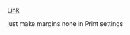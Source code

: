 [Link](https://tahawy111.github.io/barcode-generator-A5/)

just make margins none in Print settings
